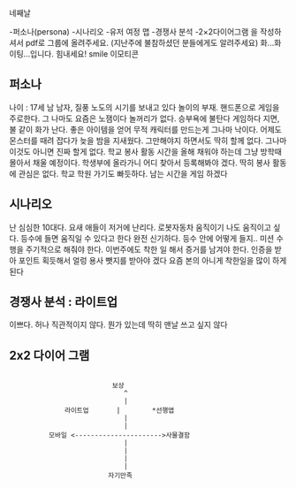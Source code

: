 네째날


-퍼소나(persona)
-시나리오
-유저 여정 맵
-경쟁사 분석
-2×2다이어그램
을 작성하셔서 pdf로 그룹에 올려주세요.
(지난주에 불참하셨던 분들에게도 알려주세요)
화...화이팅...입니다. 힘내세요! smile 이모티콘

## 퍼소나
나이 : 17세 남
남자, 질풍 노도의 시기를 보내고 있다
놀이의 부재. 핸드폰으로 게임을 주로한다.
그 나마도 요즘은 노잼이다
놀꺼리가 없다.
승부욕에 불탄다 게임하다 지면, 불 같이 화가 난다.
좋은 아이템을 얻어 무적 캐릭터를 만드는게 그나마 낙이다.
어제도 몬스터를 때려 잡다가 늦을 밤을 지새웠다.
그만해야지 하면서도 딱히 할께 없다.
그나마 이것도 아니면 진짜 할게 없다.
학교 봉사 활동 시간을 올해 채워야 하는데
그냥 방학때 몰아서 채울 예정이다.
학생부에 올라가니 어디 찾아서 등록해봐야 겠다.
딱히 봉사 활동에 관심은 없다. 학교 학원 가기도 빠듯하다.
남는 시간을 게임 하겠다

## 시나리오
난 심심한 10대다. 요새 애들이 저거에 난리다.
로봇자동차 움직이기 나도 움직이고 싶다.
등수에 들면 움직일 수 있다고 한다 완전 신기하다.
등수 안에 어떻게 들지.. 미션 수행을 주기적으로 해줘야 한다.
이번주에도 착한 일 해서 증거를 남겨야 한다.
인증을 받아 포인트 획듯해서 얼렁 용사 뺏지를 받아야 겠다
요즘 본의 아니게 착한일을 많이 하게 된다

## 경쟁사 분석  : 라이트업
이쁘다. 허나 직관적이지 않다. 뭔가 있는데 딱히 맨날 쓰고 싶지 않다

## 2x2 다이어 그램
```

                          보상
                             ^
                             |
              라이트업       |        *선행앱
                             |
                             |
          모바일 <---------------------->사물결함
                             |
                             |
                             |
                             |
                         자기만족
```